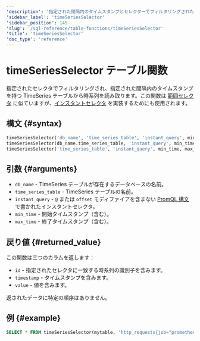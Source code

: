 ```yaml
---
'description': '指定された間隔内のタイムスタンプとセレクターでフィルタリングされた TimeSeries テーブルからタイムシリーズを読み取ります。'
'sidebar_label': 'timeSeriesSelector'
'sidebar_position': 145
'slug': '/sql-reference/table-functions/timeSeriesSelector'
'title': 'timeSeriesSelector'
'doc_type': 'reference'
---
```



# timeSeriesSelector テーブル関数

指定されたセレクタでフィルタリングされ、指定された間隔内のタイムスタンプを持つ TimeSeries テーブルから時系列を読み取ります。この関数は [範囲セレクタ](https://prometheus.io/docs/prometheus/latest/querying/basics/#range-vector-selectors) に似ていますが、[インスタントセレクタ](https://prometheus.io/docs/prometheus/latest/querying/basics/#instant-vector-selectors) を実装するためにも使用されます。

## 構文 {#syntax}

```sql
timeSeriesSelector('db_name', 'time_series_table', 'instant_query', min_time, max_time)
timeSeriesSelector(db_name.time_series_table, 'instant_query', min_time, max_time)
timeSeriesSelector('time_series_table', 'instant_query', min_time, max_time)
```

## 引数 {#arguments}

- `db_name` - TimeSeries テーブルが存在するデータベースの名前。
- `time_series_table` - TimeSeries テーブルの名前。
- `instant_query` - `@` または `offset` モディファイアを含まない [PromQL 構文](https://prometheus.io/docs/prometheus/latest/querying/basics/#instant-vector-selectors) で書かれたインスタントセレクタ。
- `min_time` - 開始タイムスタンプ（含む）。
- `max_time` - 終了タイムスタンプ（含む）。

## 戻り値 {#returned_value}

この関数は三つのカラムを返します：
- `id` - 指定されたセレクタに一致する時系列の識別子を含みます。
- `timestamp` - タイムスタンプを含みます。
- `value` - 値を含みます。

返されたデータに特定の順序はありません。

## 例 {#example}

```sql
SELECT * FROM timeSeriesSelector(mytable, 'http_requests{job="prometheus"}', now() - INTERVAL 10 MINUTES, now())
```
